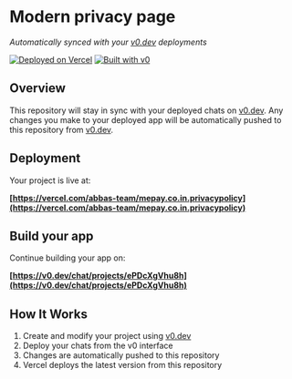 # Modern privacy page

*Automatically synced with your [v0.dev](https://v0.dev) deployments*

[![Deployed on Vercel](https://img.shields.io/badge/Deployed%20on-Vercel-black?style=for-the-badge&logo=vercel)](https://vercel.com/abbas-team/mepay.co.in.privacypolicy)
[![Built with v0](https://img.shields.io/badge/Built%20with-v0.dev-black?style=for-the-badge)](https://v0.dev/chat/projects/ePDcXgVhu8h)

## Overview

This repository will stay in sync with your deployed chats on [v0.dev](https://v0.dev).
Any changes you make to your deployed app will be automatically pushed to this repository from [v0.dev](https://v0.dev).

## Deployment

Your project is live at:

**[https://vercel.com/abbas-team/mepay.co.in.privacypolicy](https://vercel.com/abbas-team/mepay.co.in.privacypolicy)**

## Build your app

Continue building your app on:

**[https://v0.dev/chat/projects/ePDcXgVhu8h](https://v0.dev/chat/projects/ePDcXgVhu8h)**

## How It Works

1. Create and modify your project using [v0.dev](https://v0.dev)
2. Deploy your chats from the v0 interface
3. Changes are automatically pushed to this repository
4. Vercel deploys the latest version from this repository